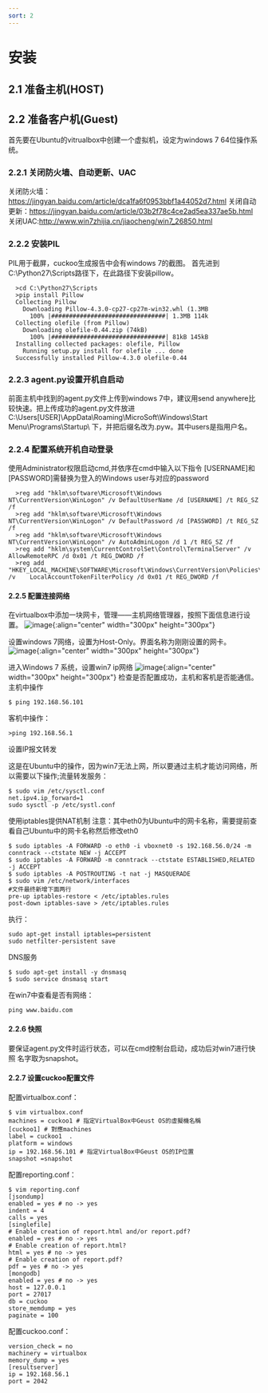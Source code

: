 ```yaml
---
sort: 2
---
```


# 安装

## 2.1 准备主机(HOST)
## 2.2 准备客户机(Guest)
首先要在Ubuntu的vitrualbox中创建一个虚拟机，设定为windows 7 64位操作系统。

### 2.2.1 关闭防火墙、自动更新、UAC
关闭防火墙：https://jingyan.baidu.com/article/dca1fa6f0953bbf1a44052d7.html
关闭自动更新：https://jingyan.baidu.com/article/03b2f78c4ce2ad5ea337ae5b.html
关闭UAC:http://www.win7zhijia.cn/jiaocheng/win7_26850.html
### 2.2.2 安装PIL
PIL用于截屏，cuckoo生成报告中会有windows 7的截图。
首先进到C:\Python27\Scripts路径下，在此路径下安装pillow。

      >cd C:\Python27\Scripts
      >pip install Pillow
      Collecting Pillow
        Downloading Pillow-4.3.0-cp27-cp27m-win32.whl (1.3MB
          100% |################################| 1.3MB 114k
      Collecting olefile (from Pillow)
        Downloading olefile-0.44.zip (74kB)
          100% |################################| 81kB 145kB
      Installing collected packages: olefile, Pillow
        Running setup.py install for olefile ... done
      Successfully installed Pillow-4.3.0 olefile-0.44

### 2.2.3 agent.py设置开机自启动
前面主机中找到的agent.py文件上传到windows 7中，建议用send anywhere比较快速。把上传成功的agent.py文件放进C:\Users[USER]\AppData\Roaming\MicroSoft\Windows\Start Menu\Programs\Startup\ 下，并把后缀名改为.pyw。其中users是指用户名。
### 2.2.4 配置系统开机自动登录
使用Administrator权限启动cmd,并依序在cmd中输入以下指令
[USERNAME]和[PASSWORD]需替换为登入的Windows user与对应的password

      >reg add "hklm\software\Microsoft\Windows NT\CurrentVersion\WinLogon" /v DefaultUserName /d [USERNAME] /t REG_SZ /f
      >reg add "hklm\software\Microsoft\Windows NT\CurrentVersion\WinLogon" /v DefaultPassword /d [PASSWORD] /t REG_SZ /f
      >reg add "hklm\software\Microsoft\Windows NT\CurrentVersion\WinLogon" /v AutoAdminLogon /d 1 /t REG_SZ /f
      >reg add "hklm\system\CurrentControlSet\Control\TerminalServer" /v AllowRemoteRPC /d 0x01 /t REG_DWORD /f
      >reg add "HKEY_LOCAL_MACHINE\SOFTWARE\Microsoft\Windows\CurrentVersion\Policies\System" /v    LocalAccountTokenFilterPolicy /d 0x01 /t REG_DWORD /f

#### 2.2.5 配置连接网络

在virtualbox中添加一块网卡，管理——主机网络管理器，按照下面信息进行设置。
![image](https://user-images.githubusercontent.com/16918550/124224460-43f95f80-db38-11eb-8a0b-f365f4f00b50.png){:align="center" width="300px" height="300px"}

设置windows 7网络，设置为Host-Only。界面名称为刚刚设置的网卡。
![image](https://user-images.githubusercontent.com/16918550/124224491-51164e80-db38-11eb-9348-66ac2cb4c6c7.png){:align="center" width="300px" height="300px"}

进入Windows 7 系统，设置win7 ip网络
![image](https://user-images.githubusercontent.com/16918550/124224523-5c697a00-db38-11eb-93fb-a5b48d6577d5.png){:align="center" width="300px" height="300px"}
检查是否配置成功，主机和客机是否能通信。
主机中操作

    $ ping 192.168.56.101

客机中操作：

    >ping 192.168.56.1
    
设置IP报文转发

这是在Ubuntu中的操作，因为win7无法上网，所以要通过主机才能访问网络，所以需要以下操作;流量转发服务：

    $ sudo vim /etc/sysctl.conf
    net.ipv4.ip_forward=1
    sudo sysctl -p /etc/systl.conf
    
使用iptables提供NAT机制
注意：其中eth0为Ubuntu中的网卡名称，需要提前查看自己Ubuntu中的网卡名称然后修改eth0

    $ sudo iptables -A FORWARD -o eth0 -i vboxnet0 -s 192.168.56.0/24 -m conntrack --ctstate NEW -j ACCEPT
    $ sudo iptables -A FORWARD -m conntrack --ctstate ESTABLISHED,RELATED -j ACCEPT
    $ sudo iptables -A POSTROUTING -t nat -j MASQUERADE
    $ sudo vim /etc/network/interfaces
    #文件最终新增下面两行
    pre-up iptables-restore < /etc/iptables.rules 
    post-down iptables-save > /etc/iptables.rules
 执行：
     
    sudo apt-get install iptables=persistent
    sudo netfilter-persistent save

DNS服务

    $ sudo apt-get install -y dnsmasq
    $ sudo service dnsmasq start

在win7中查看是否有网络：

    ping www.baidu.com

#### 2.2.6 快照
要保证agent.py文件时运行状态，可以在cmd控制台启动，成功后对win7进行快照 名字取为snapshot。
#### 2.2.7 设置cuckoo配置文件
配置virtualbox.conf：

    $ vim virtualbox.conf
    machines = cuckoo1 # 指定VirtualBox中Geust OS的虛擬機名稱
    [cuckoo1] # 對應machines
    label = cuckoo1  .
    platform = windows
    ip = 192.168.56.101 # 指定VirtualBox中Geust OS的IP位置
    snapshot =snapshot

配置reporting.conf：

    $ vim reporting.conf
    [jsondump]
    enabled = yes # no -> yes
    indent = 4
    calls = yes
    [singlefile]
    # Enable creation of report.html and/or report.pdf?
    enabled = yes # no -> yes
    # Enable creation of report.html?
    html = yes # no -> yes
    # Enable creation of report.pdf?
    pdf = yes # no -> yes
    [mongodb]
    enabled = yes # no -> yes
    host = 127.0.0.1
    port = 27017
    db = cuckoo
    store_memdump = yes 
    paginate = 100

配置cuckoo.conf：

    version_check = no
    machinery = virtualbox
    memory_dump = yes
    [resultserver]
    ip = 192.168.56.1
    port = 2042
    

